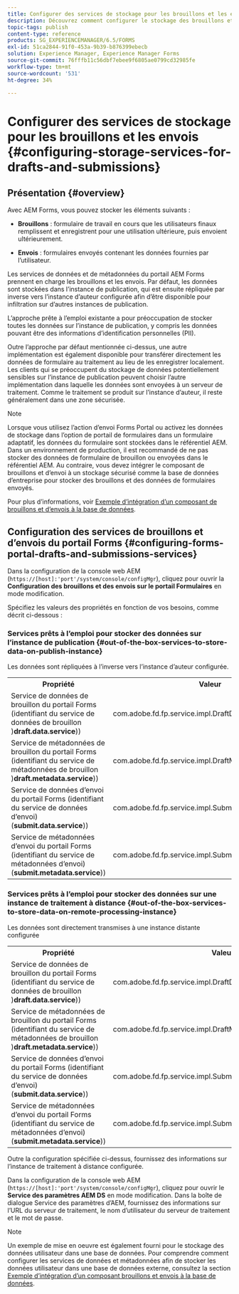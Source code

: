 ```yaml
---
title: Configurer des services de stockage pour les brouillons et les envois
description: Découvrez comment configurer le stockage des brouillons et des envois
topic-tags: publish
content-type: reference
products: SG_EXPERIENCEMANAGER/6.5/FORMS
exl-id: 51ca2844-91f0-453a-9b39-b876399ebecb
solution: Experience Manager, Experience Manager Forms
source-git-commit: 76fffb11c56dbf7ebee9f6805ae0799cd32985fe
workflow-type: tm+mt
source-wordcount: '531'
ht-degree: 34%

---
```


# Configurer des services de stockage pour les brouillons et les envois {#configuring-storage-services-for-drafts-and-submissions}

## Présentation {#overview}

Avec AEM Forms, vous pouvez stocker les éléments suivants :

* **Brouillons** : formulaire de travail en cours que les utilisateurs finaux remplissent et enregistrent pour une utilisation ultérieure, puis envoient ultérieurement.

* **Envois** : formulaires envoyés contenant les données fournies par l’utilisateur.

Les services de données et de métadonnées du portail AEM Forms prennent en charge les brouillons et les envois. Par défaut, les données sont stockées dans l’instance de publication, qui est ensuite répliquée par inverse vers l’instance d’auteur configurée afin d’être disponible pour infiltration sur d’autres instances de publication.

L’approche prête à l’emploi existante a pour préoccupation de stocker toutes les données sur l’instance de publication, y compris les données pouvant être des informations d’identification personnelles (PII).

Outre l’approche par défaut mentionnée ci-dessus, une autre implémentation est également disponible pour transférer directement les données de formulaire au traitement au lieu de les enregistrer localement. Les clients qui se préoccupent du stockage de données potentiellement sensibles sur l’instance de publication peuvent choisir l’autre implémentation dans laquelle les données sont envoyées à un serveur de traitement. Comme le traitement se produit sur l’instance d’auteur, il reste généralement dans une zone sécurisée.

>[!NOTE]
>
>Lorsque vous utilisez l’action d’envoi Forms Portal ou activez les données de stockage dans l’option de portail de formulaires dans un formulaire adaptatif, les données du formulaire sont stockées dans le référentiel AEM. Dans un environnement de production, il est recommandé de ne pas stocker des données de formulaire de brouillon ou envoyées dans le référentiel AEM. Au contraire, vous devez intégrer le composant de brouillons et d’envoi à un stockage sécurisé comme la base de données d’entreprise pour stocker des brouillons et des données de formulaires envoyés.
>
>Pour plus d’informations, voir [Exemple d’intégration d’un composant de brouillons et d’envois à la base de données](/help/forms/using/integrate-draft-submission-database.md).

## Configuration des services de brouillons et d’envois du portail Forms {#configuring-forms-portal-drafts-and-submissions-services}

Dans la configuration de la console web AEM (`https://[host]:'port'/system/console/configMgr`), cliquez pour ouvrir la **Configuration des brouillons et des envois sur le portail Formulaires** en mode modification.

Spécifiez les valeurs des propriétés en fonction de vos besoins, comme décrit ci-dessous :

### Services prêts à l’emploi pour stocker des données sur l’instance de publication {#out-of-the-box-services-to-store-data-on-publish-instance}

Les données sont répliquées à l’inverse vers l’instance d’auteur configurée.

<table>
 <tbody>
  <tr>
   <th>Propriété</th>
   <th>Valeur</th>
  </tr>
  <tr>
   <td>Service de données de brouillon du portail Forms (identifiant du service de données de brouillon )<strong>draft.data.service</strong>))</td>
   <td>com.adobe.fd.fp.service.impl.DraftDataServiceImpl<br /> </td>
  </tr>
  <tr>
   <td>Service de métadonnées de brouillon du portail Forms (identifiant du service de métadonnées de brouillon )<strong>draft.metadata.service</strong>))</td>
   <td>com.adobe.fd.fp.service.impl.DraftMetadataServiceImpl<br /> </td>
  </tr>
  <tr>
   <td>Service de données d’envoi du portail Forms (identifiant du service de données d’envoi) (<strong>submit.data.service</strong>))</td>
   <td>com.adobe.fd.fp.service.impl.SubmitDataServiceImpl<br /> </td>
  </tr>
  <tr>
   <td>Service de métadonnées d’envoi du portail Forms (identifiant du service de métadonnées d’envoi) (<strong>submit.metadata.service</strong>))</td>
   <td>com.adobe.fd.fp.service.impl.SubmitMetadataServiceImpl<br /> </td>
  </tr>
 </tbody>
</table>

### Services prêts à l’emploi pour stocker des données sur une instance de traitement à distance {#out-of-the-box-services-to-store-data-on-remote-processing-instance}

Les données sont directement transmises à une instance distante configurée

<table>
 <tbody>
  <tr>
   <th>Propriété</th>
   <th>Valeur</th>
  </tr>
  <tr>
   <td>Service de données de brouillon du portail Forms (identifiant du service de données de brouillon )<strong>draft.data.service</strong>))</td>
   <td>com.adobe.fd.fp.service.impl.DraftDataServiceRemoteImpl<br /> </td>
  </tr>
  <tr>
   <td>Service de métadonnées de brouillon du portail Forms (identifiant du service de métadonnées de brouillon )<strong>draft.metadata.service</strong>))</td>
   <td>com.adobe.fd.fp.service.impl.DraftMetadataServiceRemoteImpl<br /> </td>
  </tr>
  <tr>
   <td>Service de données d’envoi du portail Forms (identifiant du service de données d’envoi) (<strong>submit.data.service</strong>))</td>
   <td>com.adobe.fd.fp.service.impl.SubmitDataServiceRemoteImpl<br /> </td>
  </tr>
  <tr>
   <td>Service de métadonnées d’envoi du portail Forms (identifiant du service de métadonnées d’envoi) (<strong>submit.metadata.service</strong>))</td>
   <td>com.adobe.fd.fp.service.impl.SubmitMetadataServiceRemoteImpl<br /> </td>
  </tr>
 </tbody>
</table>

Outre la configuration spécifiée ci-dessus, fournissez des informations sur l’instance de traitement à distance configurée.

Dans la configuration de la console web AEM (`https://[host]:'port'/system/console/configMgr`), cliquez pour ouvrir le **Service des paramètres AEM DS** en mode modification. Dans la boîte de dialogue Service des paramètres d’AEM, fournissez des informations sur l’URL du serveur de traitement, le nom d’utilisateur du serveur de traitement et le mot de passe.

>[!NOTE]
>
>Un exemple de mise en oeuvre est également fourni pour le stockage des données utilisateur dans une base de données. Pour comprendre comment configurer les services de données et métadonnées afin de stocker les données utilisateur dans une base de données externe, consultez la section [Exemple d’intégration d’un composant brouillons et envois à la base de données](/help/forms/using/integrate-draft-submission-database.md).
